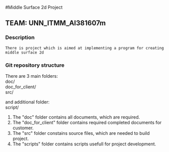 #Middle Surface 2d Project
## TEAM: UNN_ITMM_AI381607m

### Description
    There is project which is aimed at implementing a program for creating middle surface 2d  

### Git repository structure  
  There are 3 main folders:  
  doc/  
  doc_for_client/  
  src/  

  and additional folder:  
  script/

 1) The "doc" folder contains all documents, which are required.  
 2) The "doc_for_client" folder contains required completed documents for customer.  
 3) The "src" folder constains source files, which are needed to build project.  
 4) The "scripts" folder contains scripts usefull for project development.   

